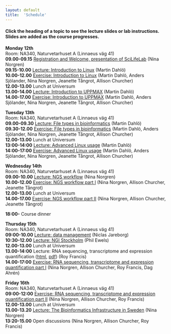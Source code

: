 ```yaml
---
layout: default
title:  'Schedule'
---
```


#### Click the heading of a topic to see the lecture slides or lab instructions. Slides are added as the course progresses.




**Monday 12th**  
Room: NA340, Naturvetarhuset A (Linnaeus väg 41)  
**09.00-09.15** [Registration and Welcome, presentation of SciLifeLab]() (Nina Norgren)  
**09.15-10.00** [Lecture: Introduction to Linux](slides/linux-tutorial.pdf) (Martin Dahlö)  
**10.00-12.00** [Exercise: Introduction to Linux](labs/linux-intro) (Martin Dahlö, Anders Sjölander, Nina Norgren, Jeanette Tångrot, Allison Churcher)  
**12.00-13.00** Lunch at Universum  
**13.00-14.00** [Lecture: Introduction to UPPMAX](slides/UPPMAX-tutorial.pdf) (Martin Dahlö)  
**14.00-17.00** [Exercise: Introduction to UPPMAX](labs/uppmax-intro) (Martin Dahlö, Anders Sjölander, Nina Norgren, Jeanette Tångrot, Allison Churcher)  

**Tuesday 13th**  
Room: NA340, Naturvetarhuset A (Linnaeus väg 41)  
**09.00-09.30** [Lecture: File types in bioinformatics](slides/file_types.pdf) (Martin Dahlö)  
**09.30-12.00** [Exercise: File types in bioinformatics](labs/filetypes) (Martin Dahlö, Anders Sjölander, Nina Norgren, Jeanette Tångrot, Allison Churcher)  
**12.00-13.00** Lunch at Universum  
**13:00-14:00** [Lecture: Advanced Linux usage](slides/advanced_linux.pdf) (Martin Dahlö)  
**14:00-17:00** [Exercise: Advanced Linux usage](labs/loops_lab) (Martin Dahlö, Anders Sjölander, Nina Norgren, Jeanette Tångrot, Allison Churcher)  

**Wednesday 14th**  
Room: NA340, Naturvetarhuset A (Linnaeus väg 41)  
**09.00-10.00** [Lecture: NGS workflow](slides/NGS_workflow.pdf) (Nina Norgren)  
**10.00-12.00** [Exercise: NGS workflow part I](labs/NGS_workflow) (Nina Norgren, Allison Churcher, Jeanette Tångrot)  
**12.00-13.00** Lunch at Universum  
**14.00-17.00** [Exercise: NGS workflow part II](labs/NGS_workflow) (Nina Norgren, Allison Churcher, Jeanette Tångrot)  

**18:00-** Course dinner

**Thursday 15th**  
Room: NA340, Naturvetarhuset A (Linnaeus väg 41)  
**09:00-10.00** [Lecture: data management]() (Niclas Jareborg)  
**10:30-12.00** [Lecture: NGI Stockholm]() (Phil Ewels)  
**12.00-13.00** Lunch at Universum  
**13.00-14:00** Lecture: RNA sequencing, transcriptome and expression quantification ([html](slides/rnaseq/talk.html), [pdf](slides/rnaseq/talk.pdf)) (Roy Francis)  
**14.00-17:00** [Exercise: RNA sequencing, transcriptome and expression quantification part I](labs/rnaseq/lab.html) (Nina Norgren, Allison Churcher, Roy Francis, Dag Ahrén)  

**Friday 16th**  
Room: NA340, Naturvetarhuset A (Linnaeus väg 41)  
**09:00-12:00** [Exercise: RNA sequencing, transcriptome and expression quantification part II](labs/rnaseq/lab.html) (Nina Norgren, Allison Churcher, Roy Francis)  
**12.00-13.00** Lunch at Universum  
**13.00-13.20** [Lecture: The Bioinformatics Infrastructure in Sweden]() (Nina Norgren)    
**13:20-15.00** Open discussions (Nina Norgren, Allison Churcher, Roy Francis)  
